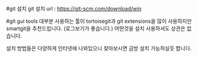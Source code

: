 #git 설치
git 설치 url : https://git-scm.com/download/win

#git gui tools 
대부분 사용하는 툴이 
tortoisegit과 git extensions을 많이 사용하지만
smartgit을 추천드립니다. (로그보기가 좋습니다.)
어떤것을 설치 사용하셔도 상관은 없습니다.

설치 방법들은 다양하게 인터넷에 나와있으니 찾아보시면 금방 설치 가능하실듯 합니다.
